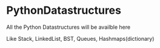 # PythonDatastructures

All the Python Datastructures will be availble here

Like Stack, LinkedList, BST, Queues, Hashmaps(dictionary)
